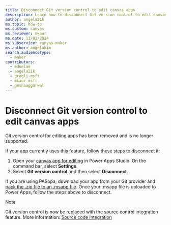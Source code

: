 ```yaml
---
title: Disconnect Git version control to edit canvas apps 
description: Learn how to disconnect Git version control to edit canvas app
author: angela21k
ms.topic: how-to
ms.custom: canvas
ms.reviewer: mkaur
ms.date: 11/01/2024
ms.subservice: canvas-maker
ms.author: angelakim
search.audienceType:
  - maker
contributors:
  - mduelae
  - angela21k
  - gregli-msft
  - mkaur-msft
  - gesnaaggarwal
---
```


# Disconnect Git version control to edit canvas apps 

Git version control for editing apps has been removed and is no longer supported. 

If your app currently uses this feature, follow these steps to disconnect it:

1. Open your [canvas app for editing](edit-app.md) in Power Apps Studio. On the command bar, select **Settings**.
1. Select **Git version control** and then select **Disconnect**.

If you are using PASopa, download your app from your Git provider and [pack the .zip file to an .msapp file](https://github.com/microsoft/PowerApps-Tooling/tree/master/src/PASopa#power-platform-cli-usage). Once your .msapp file is uploaded to Power Apps, follow the steps above to disconnect.


 > [!NOTE]
 > Git version control is now be replaced with the source control integration feature. More information: [Source code integration](/power-platform/alm/git-integration/canvas-apps-git-integration)


